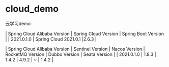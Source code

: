 # cloud_demo
云学习demo

| Spring Cloud Alibaba Version | Spring Cloud Version | Spring Boot Version |
| 2021.0.1.0 | Spring Cloud 2021.0.1 |2.6.3 |

| Spring Cloud Alibaba Version | Sentinel Version | Nacos Version | RocketMQ Version | Dubbo Version | Seata Version |
| 2021.0.1.0 | 1.8.3 | 1.4.2 | 4.9.2 | ~ | 1.4.2 |
